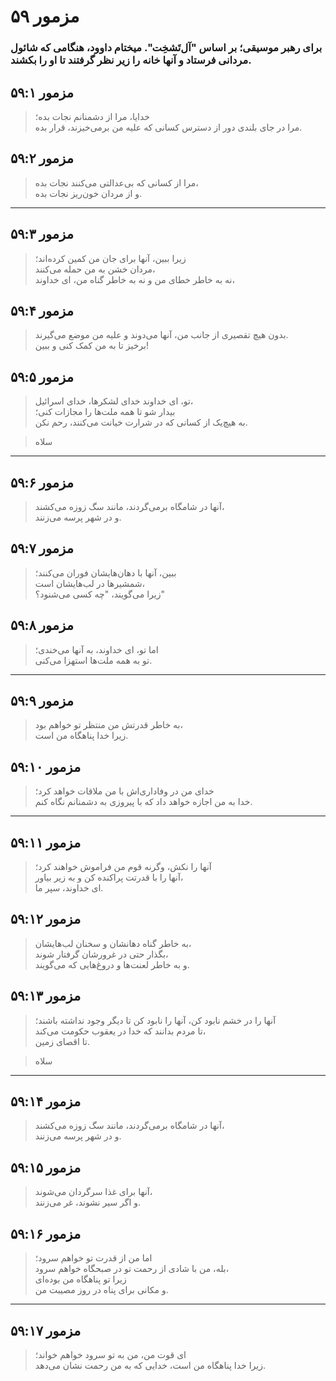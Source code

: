 # مزمور ۵۹

### برای رهبر موسیقی؛ بر اساس "آل‌تَشخِت". میختام داوود، هنگامی که شائول مردانی فرستاد و آنها خانه را زیر نظر گرفتند تا او را بکشند.

## مزمور ۵۹:۱

> خدایا، مرا از دشمنانم نجات بده؛  
> مرا در جای بلندی دور از دسترس کسانی که علیه من برمی‌خیزند، قرار بده.

## مزمور ۵۹:۲

> مرا از کسانی که بی‌عدالتی می‌کنند نجات بده،  
> و از مردان خون‌ریز نجات بده.

---

## مزمور ۵۹:۳

> زیرا ببین، آنها برای جان من کمین کرده‌اند؛  
> مردان خشن به من حمله می‌کنند،  
> نه به خاطر خطای من و نه به خاطر گناه من، ای خداوند،

## مزمور ۵۹:۴

> بدون هیچ تقصیری از جانب من، آنها می‌دوند و علیه من موضع می‌گیرند.  
> برخیز تا به من کمک کنی و ببین!

## مزمور ۵۹:۵

> تو، ای خداوند خدای لشکرها، خدای اسرائیل،  
> بیدار شو تا همه ملت‌ها را مجازات کنی؛  
> به هیچ‌یک از کسانی که در شرارت خیانت می‌کنند، رحم نکن.

> سلاه

---

## مزمور ۵۹:۶

> آنها در شامگاه برمی‌گردند، مانند سگ زوزه می‌کشند،  
> و در شهر پرسه می‌زنند.

## مزمور ۵۹:۷

> ببین، آنها با دهان‌هایشان فوران می‌کنند؛  
> شمشیرها در لب‌هایشان است،  
> زیرا می‌گویند، "چه کسی می‌شنود؟"

## مزمور ۵۹:۸

> اما تو، ای خداوند، به آنها می‌خندی؛  
> تو به همه ملت‌ها استهزا می‌کنی.

---

## مزمور ۵۹:۹

> به خاطر قدرتش من منتظر تو خواهم بود،  
> زیرا خدا پناهگاه من است.

## مزمور ۵۹:۱۰

> خدای من در وفاداری‌اش با من ملاقات خواهد کرد؛  
> خدا به من اجازه خواهد داد که با پیروزی به دشمنانم نگاه کنم.

---

## مزمور ۵۹:۱۱

> آنها را نکش، وگرنه قوم من فراموش خواهند کرد؛  
> آنها را با قدرتت پراکنده کن و به زیر بیاور،  
> ای خداوند، سپر ما.

## مزمور ۵۹:۱۲

> به خاطر گناه دهانشان و سخنان لب‌هایشان،  
> بگذار حتی در غرورشان گرفتار شوند،  
> و به خاطر لعنت‌ها و دروغ‌هایی که می‌گویند.

## مزمور ۵۹:۱۳

> آنها را در خشم نابود کن، آنها را نابود کن تا دیگر وجود نداشته باشند؛  
> تا مردم بدانند که خدا در یعقوب حکومت می‌کند،  
> تا اقصای زمین.

> سلاه

---

## مزمور ۵۹:۱۴

> آنها در شامگاه برمی‌گردند، مانند سگ زوزه می‌کشند،  
> و در شهر پرسه می‌زنند.

## مزمور ۵۹:۱۵

> آنها برای غذا سرگردان می‌شوند،  
> و اگر سیر نشوند، غر می‌زنند.

## مزمور ۵۹:۱۶

> اما من از قدرت تو خواهم سرود؛  
> بله، من با شادی از رحمت تو در صبحگاه خواهم سرود،  
> زیرا تو پناهگاه من بوده‌ای  
> و مکانی برای پناه در روز مصیبت من.

---

## مزمور ۵۹:۱۷

> ای قوت من، من به تو سرود خواهم خواند؛  
> زیرا خدا پناهگاه من است، خدایی که به من رحمت نشان می‌دهد.
